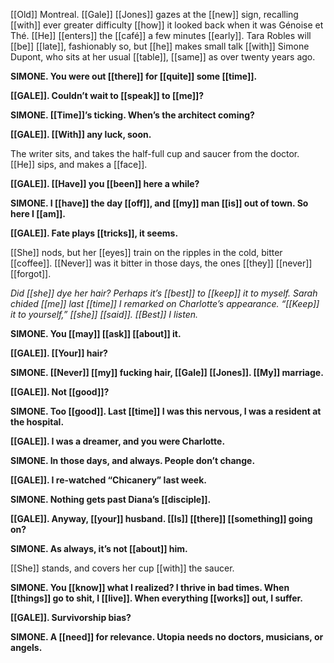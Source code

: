 [[Old]] Montreal. [[Gale]] [[Jones]] gazes at the [[new]] sign, recalling [[with]] ever greater difficulty [[how]] it looked back when it was Génoise et Thé. [[He]] [[enters]] the [[café]] a few minutes [[early]]. Tara Robles will [[be]] [[late]], fashionably so, but [[he]] makes small talk [[with]] Simone Dupont, who sits at her usual [[table]], [[same]] as over twenty years ago.

**SIMONE. You were out [[there]] for [[quite]] some [[time]].**

**[[GALE]]. Couldn’t wait to [[speak]] to [[me]]?**

**SIMONE. [[Time]]’s ticking. When’s the architect coming?**

**[[GALE]]. [[With]] any luck, soon.**

The writer sits, and takes the half-full cup and saucer from the doctor. [[He]] sips, and makes a [[face]].

**[[GALE]]. [[Have]] you [[been]] here a while?**

**SIMONE. I [[have]] the day [[off]], and [[my]] man [[is]] out of town. So here I [[am]].**

**[[GALE]]. Fate plays [[tricks]], it seems.**

[[She]] nods, but her [[eyes]] train on the ripples in the cold, bitter [[coffee]]. [[Never]] was it bitter in those days, the ones [[they]] [[never]] [[forgot]].

_Did [[she]] dye her hair? Perhaps it’s [[best]] to [[keep]] it to myself. Sarah chided [[me]] last [[time]] I remarked on Charlotte’s appearance. “[[Keep]] it to yourself,” [[she]] [[said]]. [[Best]] I listen._

**SIMONE. You [[may]] [[ask]] [[about]] it.**

**[[GALE]]. [[Your]] hair?**

**SIMONE. [[Never]] [[my]] fucking hair, [[Gale]] [[Jones]]. [[My]] marriage.**

**[[GALE]]. Not [[good]]?**

**SIMONE. Too [[good]]. Last [[time]] I was this nervous, I was a resident at the hospital.**

**[[GALE]]. I was a dreamer, and you were Charlotte.**

**SIMONE. In those days, and always. People don’t change.**

**[[GALE]]. I re-watched “Chicanery” last week.**

**SIMONE. Nothing gets past Diana’s [[disciple]].**

**[[GALE]]. Anyway, [[your]] husband. [[Is]] [[there]] [[something]] going on?**

**SIMONE. As always, it’s not [[about]] him.**

[[She]] stands, and covers her cup [[with]] the saucer.

**SIMONE. You [[know]] what I realized? I thrive in bad times. When [[things]] go to shit, I [[live]]. When everything [[works]] out, I suffer.**

**[[GALE]]. Survivorship bias?**

**SIMONE. A [[need]] for relevance. Utopia needs no doctors, musicians, or angels.**

